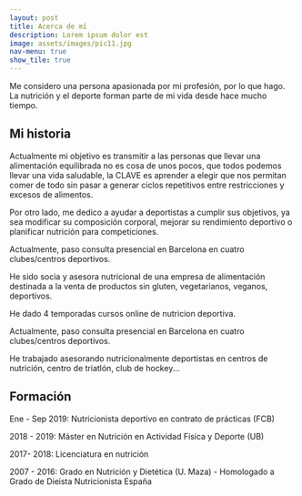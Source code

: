 ```yaml
---
layout: post
title: Acerca de mí
description: Lorem ipsum dolor est
image: assets/images/pic11.jpg
nav-menu: true
show_tile: true
---
```


Me considero una persona apasionada por mi profesión, por lo que hago. La nutrición y el deporte forman parte de mi vida desde hace mucho tiempo.

<h2 id="Mi historia">Mi historia</h2>

Actualmente mi objetivo es transmitir a las personas que llevar una alimentación equilibrada no es cosa de unos pocos, que todos podemos llevar una vida saludable, la CLAVE es aprender a elegir que nos permitan comer de todo sin pasar a generar ciclos repetitivos entre restricciones y excesos de alimentos.

Por otro lado, me dedico a ayudar a deportistas a cumplir sus objetivos, ya sea modificar su composición corporal, mejorar su rendimiento deportivo o planificar nutrición para competiciones.

Actualmente, paso consulta presencial en Barcelona en cuatro clubes/centros deportivos.

He sido socia y asesora nutricional de una empresa de alimentación destinada a la venta de productos sin gluten, vegetarianos, veganos, deportivos.

He dado 4 temporadas cursos online de nutricion deportiva.

Actualmente, paso consulta presencial en Barcelona en cuatro clubes/centros deportivos.

He trabajado asesorando nutricionalmente deportistas en centros de nutrición, centro de triatlón, club de hockey...

<h2 id="Formación">Formación</h2>

Ene - Sep 2019: Nutricionista deportivo en contrato de prácticas  (FCB)

2018 - 2019: Máster en Nutrición en Actividad Física y Deporte (UB)

2017- 2018: Licenciatura en nutrición

2007 - 2016: Grado en Nutrición y Dietética (U. Maza) - Homologado a Grado de Dieista Nutricionista España
